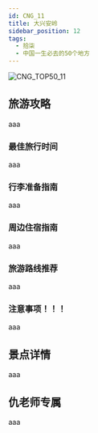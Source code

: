 ```yaml
---
id: CNG_11
title: 大兴安岭
sidebar_position: 12
tags:
  - 拾柒
  - 中国一生必去的50个地方
---
```

![CNG_TOP50_11](/img/love/CNG_TOP50/11.png)

## 旅游攻略

aaa

### 最佳旅行时间

aaa

### 行李准备指南

aaa

### 周边住宿指南

aaa

### 旅游路线推荐

aaa

### 注意事项！！！

aaa

## 景点详情

aaa

## 仇老师专属

aaa
